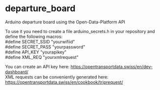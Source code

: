 # departure_board
Arduino departure board using the Open-Data-Platform API

To use it you need to create a file arduino_secrets.h in your repository and define the following macros:\
#define SECRET_SSID "yourwifiid"\
#define SECRET_PASS "yourpassword"\
#define API_KEY "yourapikey"\
#define XML_REQ "yourxmlrequest"

You can create an API key here: https://opentransportdata.swiss/en/dev-dashboard/ \
XML requests can be conveniently generated here: https://opentransportdata.swiss/en/cookbook/triprequest/

